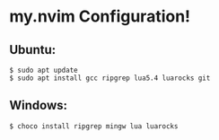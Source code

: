 # my.nvim Configuration!

## Ubuntu:
```
$ sudo apt update
$ sudo apt install gcc ripgrep lua5.4 luarocks git
```

## Windows:
``
$ choco install ripgrep mingw lua luarocks
``
